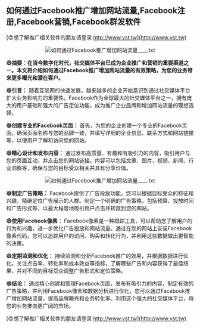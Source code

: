 ## **如何通过Facebook推广增加网站流量,Facebook注册,Facebook营销,Facebook群发软件**

[😍想了解推广相关软件的朋友请登录 http://www.vst.tw](http://www.vst.tw)

 <center><img src="https://vst.tw/MP4/tuiguang/png/5.png" alt="如何通过Facebook推广增加网站流量____.txt"></center>

**😄摘要：在当今数字化时代，社交媒体平台已成为企业推广和营销的重要渠道之一。本文将介绍如何通过Facebook推广增加网站流量的有效策略，为您的业务带来更多曝光和潜在客户。**

**😄引言：**
随着互联网的快速发展，越来越多的企业开始意识到通过社交媒体平台扩大业务影响力的重要性。Facebook作为全球最大的社交媒体平台之一，拥有庞大的用户基础和强大的广告定位功能，成为推广企业品牌和增加网站流量的理想选择。

**😄创建专业的Facebook页面：**
首先，为您的企业创建一个专业的Facebook页面。确保页面名称与您的品牌一致，并填写详细的企业信息、联系方式和网站链接等，以便用户了解和访问您的网站。

**😄精心设计和发布内容：**
通过发布高质量、有趣和有吸引力的内容，吸引用户与您的页面互动，并点击您的网站链接。内容可以包括文章、图片、视频、新闻、行业洞察等，确保与您的目标受众相关并具有分享价值。

 <center><img src="https://vst.tw/MP4/tuiguang/png/5.png" alt="如何通过Facebook推广增加网站流量____.txt"></center>

**😄制定广告策略：**
Facebook提供了广告投放功能，您可以根据目标受众的特征和兴趣，精确定位广告展示的人群。制定一个明确的广告策略，包括预算、投放时间和广告形式等，以最大程度地吸引用户点击并转跳到您的网站。

**😄使用Facebook像素：**
Facebook像素是一种跟踪工具，可以帮助您了解用户的行为和兴趣，进一步优化广告投放和网站流量。通过在您的网站上安装Facebook像素代码，您可以追踪用户的访问、购买和转化行为，并利用这些数据做出更智能的决策。

**😄定期监测和优化：**
持续监测和分析Facebook推广的效果，并根据数据进行优化。关注点击率、转化率和成本效益等指标，了解哪些广告和内容获得了最佳结果，并对不同的目标受众调整广告形式和定位策略。

**😄结论：**
通过精心创建和管理Facebook页面，发布有吸引力的内容，制定有效的广告策略，并利用Facebook像素和数据分析进行优化，您可以通过Facebook推广增加网站流量，提高品牌曝光和业务转化率。利用这个强大的社交媒体平台，将您的业务推向更广阔的市场。

[😍想了解推广相关软件的朋友请登录 http://www.vst.tw](http://www.vst.tw)



